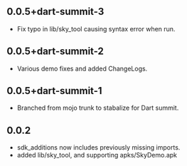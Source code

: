 ## 0.0.5+dart-summit-3

  - Fix typo in lib/sky_tool causing syntax error when run.


## 0.0.5+dart-summit-2

  - Various demo fixes and added ChangeLogs.


## 0.0.5+dart-summit-1

  - Branched from mojo trunk to stabalize for Dart summit.


## 0.0.2

  - sdk_additions now includes previously missing imports.
  - added lib/sky_tool, and supporting apks/SkyDemo.apk
